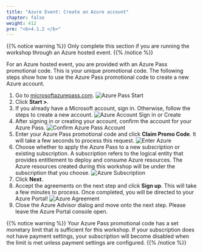 ```yaml
---
title: "Azure Event: Create an Azure account"
chapter: false
weight: 412
pre: "<b>4.1.2 </b>"
---
```


{{% notice warning %}}
Only complete this section if you are running the workshop through an Azure hosted event.
{{% /notice %}}


For an Azure hosted event, you are provided with an Azure Pass promotional code. This is your unique promotional code. The following steps show how to use the Azure Pass promotional code to create a new Azure account.

1. Go to [microsoftazurepass.com](https://www.microsoftazurepass.com/).
![Azure Pass Start](/images/azure-pass-start.png)
2. Click **Start >**.
3. If you already have a Microsoft account, sign in. Otherwise, follow the steps to create a new account.
![Azure Account Sign in or Create](/images/azure-account-signin-create.png)
4. After signing in or creating your account, confirm the account for your Azure Pass.
![Confirm Azure Pass Account](/images/confirm-azure-account.png)
5. Enter your Azure Pass promotional code and click **Claim Promo Code**. It will take a few seconds to process this request.
![Enter Azure](/images/enter-azure-pass.png)
6. Choose whether to apply the Azure Pass to a new subscription or existing subscription. A subscription refers to the logical entity that provides entitlement to deploy and consume Azure resources. The Azure resources created during this workshop will be under the subscription that you choose.
![Azure Subscription](/images/azure-subscription.png)
7. Click **Next**.
8. Accept the agreements on the next step and click **Sign up**. This will take a few minutes to process. Once completed, you will be directed to your Azure Portal!
![Azure Agreement](/images/azure-agreement.png)
9. Close the Azure Advisor dialog and move onto the next step. Please leave the Azure Portal console open.

{{% notice warning %}}
Your Azure Pass promotional code has a set monetary limit that is sufficient for this workshop. If your subscription does not have payment settings, your subscription will become disabled when the limit is met unless payment settings are configured.
{{% /notice %}}
